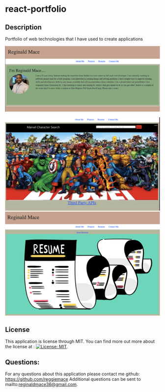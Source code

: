 # react-portfolio

## Description

Portfolio of web technologies that I have used to create applications

![about](./public/images/aboutme.png)

![projects](./public/images/projects.png)
![resume](./public/images/resume.png)

## License

This application is license through MIT. You can find more out more about the license at : [![License: MIT](https://img.shields.io/badge/License-MIT-yellow.svg)](https://opensource.org/licenses/MIT).

## Questions:

For any questions about this application please contact me github: https://github.com/reggiemace
Additional questions can be sent to mailto:reginaldmace36@gmail.com.
